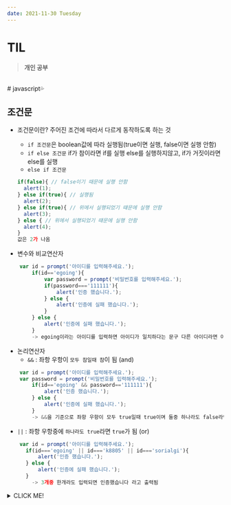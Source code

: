 ```yaml
---
date: 2021-11-30 Tuesday
---
```


# TIL

> **개인 공부**
<br />
# javascript💦

## **조건문**
- 조건문이란? 주어진 조건에 따라서 다르게 동작하도록 하는 것
  - `if 조건문`은 boolean값에 따라 실행됨(true이면 실행, false이면 실행 안함)
  - `if else 조건문` if가 참이라면 if를 실행 else를 실행하지않고, if가 거짓이라면 else를 실행
  - `else if 조건문` 
  ```js
  if(false){ // false이기 때문에 실행 안함
    alert(1);
  } else if(true){ // 실행됨
    alert(2);
  } else if(true){ // 위에서 실행되었기 떄문에 실행 안함
    alert(3);
  } else { // 위에서 실행되었기 떄문에 실행 안함
    alert(4);
  }
  값은 2가 나옴
  ```

- 변수와 비교연산자 
```js
    var id = prompt('아이디를 입력해주세요.');
        if(id=='egoing'){
            var password = prompt('비밀번호를 입력해주세요.');
            if(password==='111111'){
                alert('인증 했습니다.');
            } else {
                alert('인증에 실패 했습니다.');
            }
        } else {
            alert('인증에 실패 했습니다.');
        }
        -> egoing이라는 아이디를 입력하면 아이디가 일치하다는 문구 다른 아이디라면 아이디가 일치 하지 않는다는 문구
```
- 논리연산자
  - `&&` : 좌항 우항이 `모두 참일때 참`이 됨 (and)
```js
    var id = prompt('아이디를 입력해주세요.');
    var password = prompt('비밀번호를 입력해주세요.');
        if(id=='egoing' && password=='111111'){
            alert('인증 했습니다.');
        } else {
            alert('인증에 실패 했습니다.');
        }
        -> &&을 기준으로 좌항 우항이 모두 true일때 true이며 둘중 하나라도 false라면 false임
```  
  - `||` : 좌항 우항중에 `하나라도 true`라면 `true`가 됨 (or)
```js
    var id = prompt('아이디를 입력해주세요.');
      if(id==='egoing' || id==='k8805' || id==='sorialgi'){
          alert('인증 했습니다.');
      } else {
          alert('인증에 실패 했습니다.');
      }
        -> 3개중 한개라도 입력되면 인증했습니다 라고 출력됨
```

<details>
<summary>CLICK ME!</summary>  

- 
</detials>  
